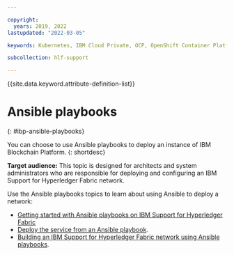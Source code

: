 ```yaml
---

copyright:
  years: 2019, 2022
lastupdated: "2022-03-05"

keywords: Kubernetes, IBM Cloud Private, OCP, OpenShift Container Platform, IBM Blockchain Platform, multicloud

subcollection: hlf-support

---
```


{{site.data.keyword.attribute-definition-list}}


# Ansible playbooks
{: #ibp-ansible-playbooks}

You can choose to use Ansible playbooks to deploy an instance of IBM Blockchain Platform. 
{: shortdesc}

**Target audience:** This topic is designed for architects and system administrators who are responsible for 
deploying and configuring an IBM Support for Hyperledger Fabric network.

Use the Ansible playbooks topics to learn about using Ansible to deploy a network:
- [Getting started with Ansible playbooks on IBM Support for Hyperledger Fabric](ansible.md)
- [Deploy the service from an Ansible playbook](howto/ansible-install-ibp.md).
- [Building an IBM Support for Hyperledger Fabric network using Ansible playbooks](ansible-build-network.md).
